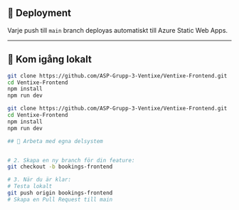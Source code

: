 



## 🚀 Deployment

Varje push till `main` branch deployas automatiskt till Azure Static Web Apps.

---

## 🧪 Kom igång lokalt

```bash
git clone https://github.com/ASP-Grupp-3-Ventixe/Ventixe-Frontend.git
cd Ventixe-Frontend
npm install
npm run dev

git clone https://github.com/ASP-Grupp-3-Ventixe/Ventixe-Frontend.git
cd Ventixe-Frontend
npm install
npm run dev

## 🌿 Arbeta med egna delsystem


# 2. Skapa en ny branch för din feature:
git checkout -b bookings-frontend

# 3. När du är klar:
# Testa lokalt
git push origin bookings-frontend
# Skapa en Pull Request till main
```

